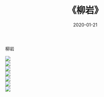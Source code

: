 ﻿---
layout: post
title:  《柳岩》
date:   2020-01-21
img: http://pic.660000.xyz/1:/壁纸/明星魅力/华人明星/柳岩/000.jpg
categories: [美女, 清纯, 唯美]
---

柳岩

 ![](http://pic.660000.xyz/1:/壁纸/明星魅力/华人明星/柳岩/001.jpg) <br>![](http://pic.660000.xyz/1:/壁纸/明星魅力/华人明星/柳岩/002.jpg) <br>![](http://pic.660000.xyz/1:/壁纸/明星魅力/华人明星/柳岩/003.jpg) <br>![](http://pic.660000.xyz/1:/壁纸/明星魅力/华人明星/柳岩/004.jpg) <br>![](http://pic.660000.xyz/1:/壁纸/明星魅力/华人明星/柳岩/005.jpg) <br>![](http://pic.660000.xyz/1:/壁纸/明星魅力/华人明星/柳岩/006.jpg) <br>![](http://pic.660000.xyz/1:/壁纸/明星魅力/华人明星/柳岩/007.jpg) <br>